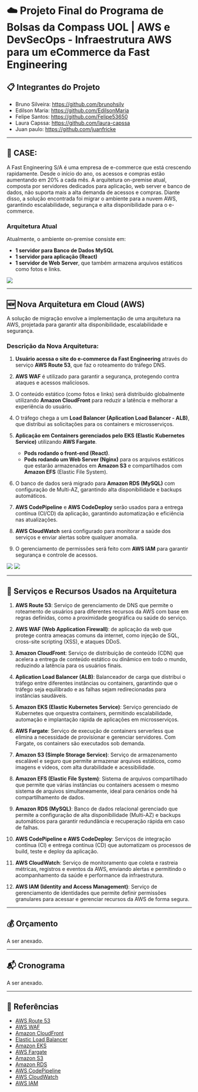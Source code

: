 
# ☁️ Projeto Final do Programa de Bolsas da Compass UOL | AWS e DevSecOps - Infraestrutura AWS para um eCommerce da Fast Engineering

## 📋 Integrantes do Projeto
- Bruno Silveira: https://github.com/brunohsilv
- Edilson Maria: https://github.com/EdilsonMaria
- Felipe Santos: https://github.com/Felipe53650
- Laura Capssa: https://github.com/laura-capssa
- Juan paulo: https://github.com/juanfricke

---

## 🔎 **CASE:**
A Fast Engineering S/A é uma empresa de e-commerce que está crescendo rapidamente. Desde o início do ano, os acessos e compras estão aumentando em 20% a cada mês. A arquitetura on-premise atual, composta por servidores dedicados para aplicação, web server e banco de dados, não suporta mais a alta demanda de acessos e compras. Diante disso, a solução encontrada foi migrar o ambiente para a nuvem AWS, garantindo escalabilidade, segurança e alta disponibilidade para o e-commerce.

### **Arquitetura Atual**
Atualmente, o ambiente on-premise consiste em:
- **1 servidor para Banco de Dados MySQL**
- **1 servidor para aplicação (React)**
- **1 servidor de Web Server**, que também armazena arquivos estáticos como fotos e links.

<img src="/imgs/arquitetura_atual.png">

---

## 🆕 **Nova Arquitetura em Cloud (AWS)**

A solução de migração envolve a implementação de uma arquitetura na AWS, projetada para garantir alta disponibilidade, escalabilidade e segurança.

### **Descrição da Nova Arquitetura:**

1. **Usuário acessa o site do e-commerce da Fast Engineering** através do serviço **AWS Route 53**, que faz o roteamento do tráfego DNS.
   
2. **AWS WAF** é utilizado para garantir a segurança, protegendo contra ataques e acessos maliciosos.
   
3. O conteúdo estático (como fotos e links) será distribuído globalmente utilizando **Amazon CloudFront** para reduzir a latência e melhorar a experiência do usuário.
   
4. O tráfego chega a um **Load Balancer (Aplication Load Balancer - ALB)**, que distribui as solicitações para os containers e microsserviços.

5. **Aplicação em Containers gerenciados pelo EKS (Elastic Kubernetes Service)** utilizando **AWS Fargate**. 
    - **Pods rodando o front-end (React)**.
    - **Pods rodando um Web Server (Nginx)** para os arquivos estáticos que estarão armazenados em **Amazon S3** e compartilhados com **Amazon EFS** (Elastic File System).

6. O banco de dados será migrado para **Amazon RDS (MySQL)** com configuração de Multi-AZ, garantindo alta disponibilidade e backups automáticos.

7. **AWS CodePipeline** e **AWS CodeDeploy** serão usados para a entrega contínua (CI/CD) da aplicação, garantindo automatização e eficiência nas atualizações.

8. **AWS CloudWatch** será configurado para monitorar a saúde dos serviços e enviar alertas sobre qualquer anomalia.

9. O gerenciamento de permissões será feito com **AWS IAM** para garantir segurança e controle de acessos.

<img src="/imgs/arquitetura_aws.png">

<img src="/imgs/arquitetura_kubernetes.png">

---

## 🧰 **Serviços e Recursos Usados na Arquitetura**

1. **AWS Route 53**: Serviço de gerenciamento de DNS que permite o roteamento de usuários para diferentes recursos da AWS com base em regras definidas, como a proximidade geográfica ou saúde do serviço.
   
2. **AWS WAF (Web Application Firewall)**: de aplicação da web que protege contra ameaças comuns da internet, como injeção de SQL, cross-site scripting (XSS), e ataques DDoS.

3. **Amazon CloudFront**:  Serviço de distribuição de conteúdo (CDN) que acelera a entrega de conteúdo estático ou dinâmico em todo o mundo, reduzindo a latência para os usuários finais.

4. **Aplication Load Balancer (ALB)**: Balanceador de carga que distribui o tráfego entre diferentes instâncias ou containers, garantindo que o tráfego seja equilibrado e as falhas sejam redirecionadas para instâncias saudáveis.

5. **Amazon EKS (Elastic Kubernetes Service)**: Serviço gerenciado de Kubernetes que orquestra containers, permitindo escalabilidade, automação e implantação rápida de aplicações em microsserviços.

6. **AWS Fargate**: Serviço de execução de containers serverless que elimina a necessidade de provisionar e gerenciar servidores. Com Fargate, os containers são executados sob demanda.

7. **Amazon S3 (Simple Storage Service)**: Serviço de armazenamento escalável e seguro que permite armazenar arquivos estáticos, como imagens e vídeos, com alta durabilidade e acessibilidade.

8. **Amazon EFS (Elastic File System)**: Sistema de arquivos compartilhado que permite que várias instâncias ou containers acessem o mesmo sistema de arquivos simultaneamente, ideal para cenários onde há compartilhamento de dados.

9. **Amazon RDS (MySQL)**: Banco de dados relacional gerenciado que permite a configuração de alta disponibilidade (Multi-AZ) e backups automáticos para garantir redundância e recuperação rápida em caso de falhas.

10. **AWS CodePipeline e AWS CodeDeploy**: Serviços de integração contínua (CI) e entrega contínua (CD) que automatizam os processos de build, teste e deploy da aplicação.

11. **AWS CloudWatch**: Serviço de monitoramento que coleta e rastreia métricas, registros e eventos da AWS, enviando alertas e permitindo o acompanhamento da saúde e performance da infraestrutura.

12. **AWS IAM (Identity and Access Management)**: Serviço de gerenciamento de identidades que permite definir permissões granulares para acessar e gerenciar recursos da AWS de forma segura.

---

## 💰 **Orçamento**
<!-- Previsão de custos será detalhada após a migração -->
A ser anexado.

---

## 📬 **Cronograma**
<!-- Dividir o cronograma da migração por etapas -->
A ser anexado.

---

## 📑 **Referências**
- [AWS Route 53](https://aws.amazon.com/route53/)
- [AWS WAF](https://aws.amazon.com/waf/)
- [Amazon CloudFront](https://aws.amazon.com/cloudfront/)
- [Elastic Load Balancer](https://aws.amazon.com/elasticloadbalancing/)
- [Amazon EKS](https://aws.amazon.com/eks/)
- [AWS Fargate](https://aws.amazon.com/fargate/)
- [Amazon S3](https://aws.amazon.com/s3/)
- [Amazon RDS](https://aws.amazon.com/rds/)
- [AWS CodePipeline](https://aws.amazon.com/codepipeline/)
- [AWS CloudWatch](https://aws.amazon.com/cloudwatch/)
- [AWS IAM](https://aws.amazon.com/iam/)
